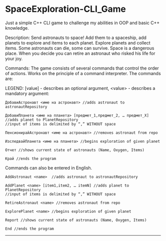 # SpaceExploration-CLI_Game
Just a simple C++ CLI game to challenge my abilities in OOP and basic C++ knowledge.

Description: Send astronauts to space! Add them to a spaceship, add planets to explore and items to each planet. Explore planets and collect items. Some astronauts can die, some can survive. Space is a dangerous place. When you decide you can retire an astronaut who risked his life for your joy.

Commands: The game consists of several commands that control the order of actions. Works on the principle of a command interpreter. The commands are:

LEGEND: [value] - describes an optional argument, \<value\> - describes a mandatory argument:

    ДобавиАстронавт <име на астронавт> //adds astronaut to astronautRepository 

    ДобавиПланета <име на планета> [предмет_1,предмет_2, … предмет_X] //adds planet to PlanetRepository 
    //input of items is delimited by “,” WITHOUT space

    ПенсионирайАстронавт <име на астронавт> //removes astronaut from repo

    ИзследвайПланета <име на планета> //begins exploration of given planet

    Отчет //shows current state of astronauts (Name, Oxygen, Items) 

    Край //ends the program


Commands can also be entered in English.

    AddAstronaut <name>  //adds astronaut to astronautRepository 

    AddPlanet <name> [item1,item2, … itemN] //adds planet to PlanetRepository 
    //input of items is delimited by “,” WITHOUT space

    RetireAstronaut <name> //removes astronaut from repo

    ExplorePlanet <name> //begins exploration of given planet

    Report //shows current state of astronauts (Name, Oxygen, Items) 

    End //ends the program
****